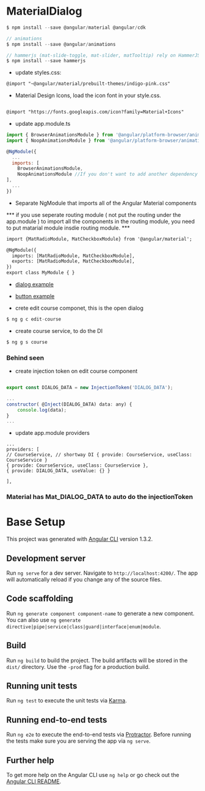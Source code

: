 # MaterialDialog
```javascript
$ npm install --save @angular/material @angular/cdk

// animations
$ npm install --save @angular/animations

// hammerjs (mat-slide-toggle, mat-slider, matTooltip) rely on HammerJS
$ npm install --save hammerjs
```
- update styles.css:
```html
@import "~@angular/material/prebuilt-themes/indigo-pink.css"
```

- Material Design Icons, load the icon font in your style.css.
```html

@import "https://fonts.googleapis.com/icon?family=Material+Icons" 

```
- update app.module.ts
```javascript
import { BrowserAnimationsModule } from '@angular/platform-browser/animations';
import { NoopAnimationsModule } from '@angular/platform-browser/animations';

@NgModule({
  ...
  imports: [
    BrowserAnimationsModule,
    NoopAnimationsModule //If you don't want to add another dependency to your project, you can use the NoopAnimationsModule
],
  ...
})

```

- Separate NgModule that imports all of the Angular Material components

*** if you use seperate routing module ( not put the routing under the app.module ) to import all the components in the routing module, you need to put matarial module insdie routing module. ***

```html
import {MatRadioModule, MatCheckboxModule} from '@angular/material'; 

@NgModule({
  imports: [MatRadioModule, MatCheckboxModule],
  exports: [MatRadioModule, MatCheckboxModule],
})
export class MyModule { }
```

- [dialog example](https://material.angular.io/components/dialog/examples)
- [button example](https://material.angular.io/components/button/examples)


- crete edit course componet, this is the open dialog
```javascript
$ ng g c edit-course
```
- create course service, to do the DI

```javascript
$ ng g s course
```

### Behind seen
- create injection token on edit course component
```javascript

export const DIALOG_DATA = new InjectionToken('DIALOG_DATA');

...
constructor( @Inject(DIALOG_DATA) data: any) {
    console.log(data);
}
...
```
- update app.module providers
```
...
providers: [
// CourseService, // shortway DI { provide: CourseService, useClass: CourseService }
{ provide: CourseService, useClass: CourseService },
{ provide: DIALOG_DATA, useValue: {} }

],

```

### Material has Mat_DIALOG_DATA to auto do the injectionToken



# Base Setup
This project was generated with [Angular CLI](https://github.com/angular/angular-cli) version 1.3.2.

## Development server

Run `ng serve` for a dev server. Navigate to `http://localhost:4200/`. The app will automatically reload if you change any of the source files.

## Code scaffolding

Run `ng generate component component-name` to generate a new component. You can also use `ng generate directive|pipe|service|class|guard|interface|enum|module`.

## Build

Run `ng build` to build the project. The build artifacts will be stored in the `dist/` directory. Use the `-prod` flag for a production build.

## Running unit tests

Run `ng test` to execute the unit tests via [Karma](https://karma-runner.github.io).

## Running end-to-end tests

Run `ng e2e` to execute the end-to-end tests via [Protractor](http://www.protractortest.org/).
Before running the tests make sure you are serving the app via `ng serve`.

## Further help

To get more help on the Angular CLI use `ng help` or go check out the [Angular CLI README](https://github.com/angular/angular-cli/blob/master/README.md).
